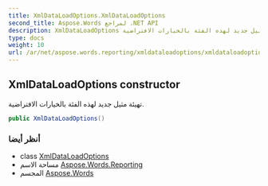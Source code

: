 ```yaml
---
title: XmlDataLoadOptions.XmlDataLoadOptions
second_title: Aspose.Words لمراجع .NET API
description: XmlDataLoadOptions البناء. تهيئة مثيل جديد لهذه الفئة بالخيارات الافتراضية.
type: docs
weight: 10
url: /ar/net/aspose.words.reporting/xmldataloadoptions/xmldataloadoptions/
---
```

## XmlDataLoadOptions constructor

تهيئة مثيل جديد لهذه الفئة بالخيارات الافتراضية.

```csharp
public XmlDataLoadOptions()
```

### أنظر أيضا

* class [XmlDataLoadOptions](../)
* مساحة الاسم [Aspose.Words.Reporting](../../xmldataloadoptions/)
* المجسم [Aspose.Words](../../../)


